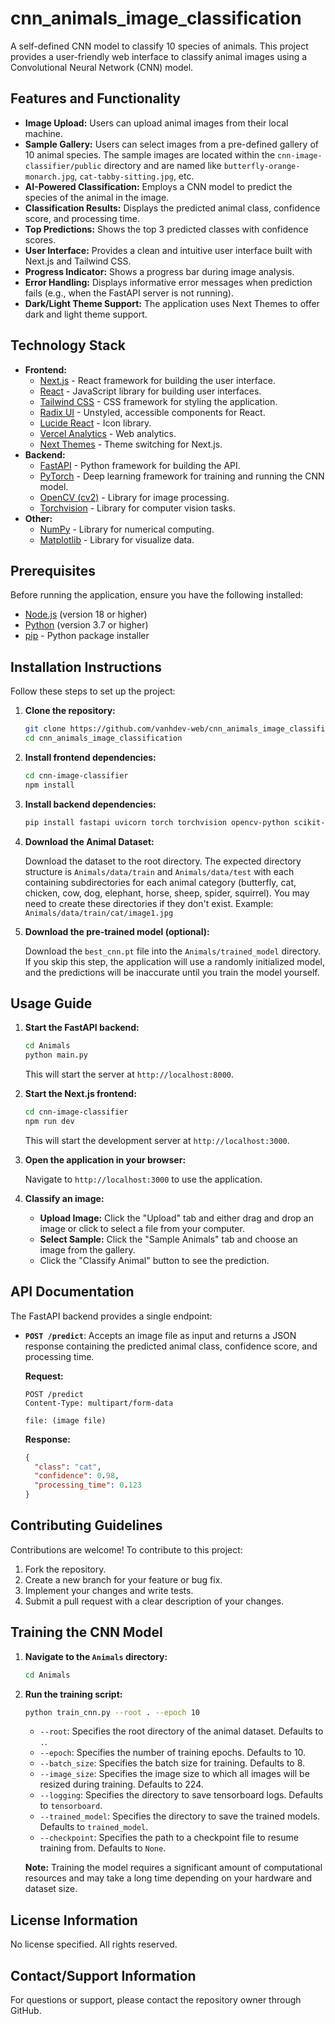 # cnn_animals_image_classification

A self-defined CNN model to classify 10 species of animals. This project provides a user-friendly web interface to classify animal images using a Convolutional Neural Network (CNN) model.

## Features and Functionality

*   **Image Upload:** Users can upload animal images from their local machine.
*   **Sample Gallery:** Users can select images from a pre-defined gallery of 10 animal species.  The sample images are located within the `cnn-image-classifier/public` directory and are named like `butterfly-orange-monarch.jpg`, `cat-tabby-sitting.jpg`, etc.
*   **AI-Powered Classification:** Employs a CNN model to predict the species of the animal in the image.
*   **Classification Results:** Displays the predicted animal class, confidence score, and processing time.
*   **Top Predictions:** Shows the top 3 predicted classes with confidence scores.
*   **User Interface:** Provides a clean and intuitive user interface built with Next.js and Tailwind CSS.
*   **Progress Indicator:** Shows a progress bar during image analysis.
*   **Error Handling:** Displays informative error messages when prediction fails (e.g., when the FastAPI server is not running).
*   **Dark/Light Theme Support:** The application uses Next Themes to offer dark and light theme support.

## Technology Stack

*   **Frontend:**
    *   [Next.js](https://nextjs.org/) - React framework for building the user interface.
    *   [React](https://reactjs.org/) - JavaScript library for building user interfaces.
    *   [Tailwind CSS](https://tailwindcss.com/) - CSS framework for styling the application.
    *   [Radix UI](https://www.radix-ui.com/) - Unstyled, accessible components for React.
    *   [Lucide React](https://lucide.dev/) - Icon library.
    *   [Vercel Analytics](https://vercel.com/analytics) - Web analytics.
    *   [Next Themes](https://github.com/pacocoursey/next-themes) - Theme switching for Next.js.
*   **Backend:**
    *   [FastAPI](https://fastapi.tiangolo.com/) - Python framework for building the API.
    *   [PyTorch](https://pytorch.org/) - Deep learning framework for training and running the CNN model.
    *   [OpenCV (cv2)](https://opencv.org/) - Library for image processing.
    *   [Torchvision](https://pytorch.org/vision/stable/index.html) - Library for computer vision tasks.
*   **Other:**
    *   [NumPy](https://numpy.org/) - Library for numerical computing.
    *   [Matplotlib](https://matplotlib.org/) - Library for visualize data.

## Prerequisites

Before running the application, ensure you have the following installed:

*   [Node.js](https://nodejs.org/) (version 18 or higher)
*   [Python](https://www.python.org/) (version 3.7 or higher)
*   [pip](https://pypi.org/project/pip/) - Python package installer

## Installation Instructions

Follow these steps to set up the project:

1.  **Clone the repository:**

    ```bash
    git clone https://github.com/vanhdev-web/cnn_animals_image_classification
    cd cnn_animals_image_classification
    ```

2.  **Install frontend dependencies:**

    ```bash
    cd cnn-image-classifier
    npm install
    ```

3.  **Install backend dependencies:**

    ```bash
    pip install fastapi uvicorn torch torchvision opencv-python scikit-learn pillow
    ```

4.  **Download the Animal Dataset:**

    Download the dataset to the root directory. The expected directory structure is `Animals/data/train` and `Animals/data/test` with each containing subdirectories for each animal category (butterfly, cat, chicken, cow, dog, elephant, horse, sheep, spider, squirrel). You may need to create these directories if they don't exist.  Example: `Animals/data/train/cat/image1.jpg`

5.  **Download the pre-trained model (optional):**

    Download the `best_cnn.pt` file into the `Animals/trained_model` directory.  If you skip this step, the application will use a randomly initialized model, and the predictions will be inaccurate until you train the model yourself.

## Usage Guide

1.  **Start the FastAPI backend:**

    ```bash
    cd Animals
    python main.py
    ```

    This will start the server at `http://localhost:8000`.

2.  **Start the Next.js frontend:**

    ```bash
    cd cnn-image-classifier
    npm run dev
    ```

    This will start the development server at `http://localhost:3000`.

3.  **Open the application in your browser:**

    Navigate to `http://localhost:3000` to use the application.

4.  **Classify an image:**
    *   **Upload Image:** Click the "Upload" tab and either drag and drop an image or click to select a file from your computer.
    *   **Select Sample:** Click the "Sample Animals" tab and choose an image from the gallery.
    *   Click the "Classify Animal" button to see the prediction.

## API Documentation

The FastAPI backend provides a single endpoint:

*   **`POST /predict`**:  Accepts an image file as input and returns a JSON response containing the predicted animal class, confidence score, and processing time.

    **Request:**

    ```
    POST /predict
    Content-Type: multipart/form-data

    file: (image file)
    ```

    **Response:**

    ```json
    {
      "class": "cat",
      "confidence": 0.98,
      "processing_time": 0.123
    }
    ```

## Contributing Guidelines

Contributions are welcome! To contribute to this project:

1.  Fork the repository.
2.  Create a new branch for your feature or bug fix.
3.  Implement your changes and write tests.
4.  Submit a pull request with a clear description of your changes.

## Training the CNN Model

1.  **Navigate to the `Animals` directory:**

    ```bash
    cd Animals
    ```

2.  **Run the training script:**

    ```bash
    python train_cnn.py --root . --epoch 10
    ```

    *   `--root`: Specifies the root directory of the animal dataset. Defaults to `.`.
    *   `--epoch`:  Specifies the number of training epochs. Defaults to 10.
    *   `--batch_size`: Specifies the batch size for training. Defaults to 8.
    *   `--image_size`: Specifies the image size to which all images will be resized during training. Defaults to 224.
    *   `--logging`: Specifies the directory to save tensorboard logs. Defaults to `tensorboard`.
    *   `--trained_model`: Specifies the directory to save the trained models. Defaults to `trained_model`.
    *   `--checkpoint`: Specifies the path to a checkpoint file to resume training from. Defaults to `None`.

    **Note:** Training the model requires a significant amount of computational resources and may take a long time depending on your hardware and dataset size.

## License Information

No license specified. All rights reserved.

## Contact/Support Information

For questions or support, please contact the repository owner through GitHub.